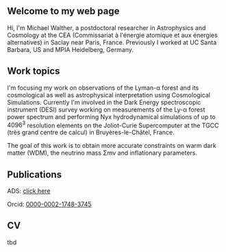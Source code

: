 ## Welcome to my web page

Hi, I'm  Michael Walther, a postdoctoral researcher in Astrophysics and Cosmology at the CEA (Commissariat à l'énergie atomique et aux énergies alternatives) in Saclay near Paris, France. Previously I worked at UC Santa Barbara, US and MPIA Heidelberg, Germany.

## Work topics

I'm focusing my work on observations of the Lyman-α forest and its cosmological as well as astrophysical interpretation using Cosmological Simulations. Currently I'm involved in the Dark Energy spectroscopic instrument (DESI) survey working on measurements of the Ly-α forest power spectrum and performing Nyx hydrodynamical simulations of up to $4096^3$ resolution elements on the Joliot-Curie Supercomputer at the TGCC (très grand centre de calcul) in Bruyères-le-Châtel, France.

The goal of this work is to obtain more accurate constraints on warm dark matter (WDM), the neutrino mass Σmν and inflationary parameters.

## Publications

ADS:  [click here](https://ui.adsabs.harvard.edu/public-libraries/cATk6FUoS-eO6bimCvCCOg)

Orcid:  [0000-0002-1748-3745](http://orcid.org/0000-0002-1748-3745)

## CV

tbd
